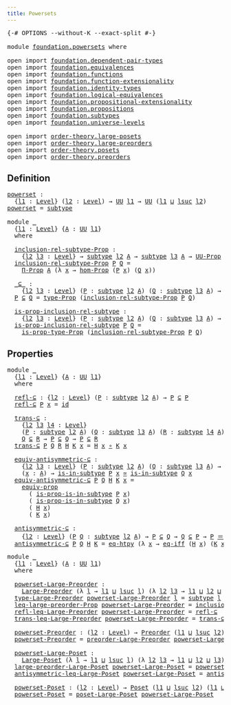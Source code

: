 ```yaml
---
title: Powersets
---
```


<pre class="Agda"><a id="35" class="Symbol">{-#</a> <a id="39" class="Keyword">OPTIONS</a> <a id="47" class="Pragma">--without-K</a> <a id="59" class="Pragma">--exact-split</a> <a id="73" class="Symbol">#-}</a>

<a id="78" class="Keyword">module</a> <a id="85" href="foundation.powersets.html" class="Module">foundation.powersets</a> <a id="106" class="Keyword">where</a>

<a id="113" class="Keyword">open</a> <a id="118" class="Keyword">import</a> <a id="125" href="foundation.dependent-pair-types.html" class="Module">foundation.dependent-pair-types</a>
<a id="157" class="Keyword">open</a> <a id="162" class="Keyword">import</a> <a id="169" href="foundation.equivalences.html" class="Module">foundation.equivalences</a>
<a id="193" class="Keyword">open</a> <a id="198" class="Keyword">import</a> <a id="205" href="foundation.functions.html" class="Module">foundation.functions</a>
<a id="226" class="Keyword">open</a> <a id="231" class="Keyword">import</a> <a id="238" href="foundation.function-extensionality.html" class="Module">foundation.function-extensionality</a>
<a id="273" class="Keyword">open</a> <a id="278" class="Keyword">import</a> <a id="285" href="foundation.identity-types.html" class="Module">foundation.identity-types</a>
<a id="311" class="Keyword">open</a> <a id="316" class="Keyword">import</a> <a id="323" href="foundation.logical-equivalences.html" class="Module">foundation.logical-equivalences</a>
<a id="355" class="Keyword">open</a> <a id="360" class="Keyword">import</a> <a id="367" href="foundation.propositional-extensionality.html" class="Module">foundation.propositional-extensionality</a>
<a id="407" class="Keyword">open</a> <a id="412" class="Keyword">import</a> <a id="419" href="foundation.propositions.html" class="Module">foundation.propositions</a>
<a id="443" class="Keyword">open</a> <a id="448" class="Keyword">import</a> <a id="455" href="foundation.subtypes.html" class="Module">foundation.subtypes</a>
<a id="475" class="Keyword">open</a> <a id="480" class="Keyword">import</a> <a id="487" href="foundation.universe-levels.html" class="Module">foundation.universe-levels</a>

<a id="515" class="Keyword">open</a> <a id="520" class="Keyword">import</a> <a id="527" href="order-theory.large-posets.html" class="Module">order-theory.large-posets</a>
<a id="553" class="Keyword">open</a> <a id="558" class="Keyword">import</a> <a id="565" href="order-theory.large-preorders.html" class="Module">order-theory.large-preorders</a>
<a id="594" class="Keyword">open</a> <a id="599" class="Keyword">import</a> <a id="606" href="order-theory.posets.html" class="Module">order-theory.posets</a>
<a id="626" class="Keyword">open</a> <a id="631" class="Keyword">import</a> <a id="638" href="order-theory.preorders.html" class="Module">order-theory.preorders</a>
</pre>
## Definition

<pre class="Agda"><a id="powerset"></a><a id="689" href="foundation.powersets.html#689" class="Function">powerset</a> <a id="698" class="Symbol">:</a>
  <a id="702" class="Symbol">{</a><a id="703" href="foundation.powersets.html#703" class="Bound">l1</a> <a id="706" class="Symbol">:</a> <a id="708" href="Agda.Primitive.html#597" class="Postulate">Level</a><a id="713" class="Symbol">}</a> <a id="715" class="Symbol">(</a><a id="716" href="foundation.powersets.html#716" class="Bound">l2</a> <a id="719" class="Symbol">:</a> <a id="721" href="Agda.Primitive.html#597" class="Postulate">Level</a><a id="726" class="Symbol">)</a> <a id="728" class="Symbol">→</a> <a id="730" href="foundation-core.universe-levels.html#235" class="Primitive">UU</a> <a id="733" href="foundation.powersets.html#703" class="Bound">l1</a> <a id="736" class="Symbol">→</a> <a id="738" href="foundation-core.universe-levels.html#235" class="Primitive">UU</a> <a id="741" class="Symbol">(</a><a id="742" href="foundation.powersets.html#703" class="Bound">l1</a> <a id="745" href="Agda.Primitive.html#810" class="Primitive Operator">⊔</a> <a id="747" href="Agda.Primitive.html#780" class="Primitive">lsuc</a> <a id="752" href="foundation.powersets.html#716" class="Bound">l2</a><a id="754" class="Symbol">)</a>
<a id="756" href="foundation.powersets.html#689" class="Function">powerset</a> <a id="765" class="Symbol">=</a> <a id="767" href="foundation-core.subtypes.html#2265" class="Function">subtype</a>

<a id="776" class="Keyword">module</a> <a id="783" href="foundation.powersets.html#783" class="Module">_</a>
  <a id="787" class="Symbol">{</a><a id="788" href="foundation.powersets.html#788" class="Bound">l1</a> <a id="791" class="Symbol">:</a> <a id="793" href="Agda.Primitive.html#597" class="Postulate">Level</a><a id="798" class="Symbol">}</a> <a id="800" class="Symbol">{</a><a id="801" href="foundation.powersets.html#801" class="Bound">A</a> <a id="803" class="Symbol">:</a> <a id="805" href="foundation-core.universe-levels.html#235" class="Primitive">UU</a> <a id="808" href="foundation.powersets.html#788" class="Bound">l1</a><a id="810" class="Symbol">}</a>
  <a id="814" class="Keyword">where</a>

  <a id="823" href="foundation.powersets.html#823" class="Function">inclusion-rel-subtype-Prop</a> <a id="850" class="Symbol">:</a>
    <a id="856" class="Symbol">{</a><a id="857" href="foundation.powersets.html#857" class="Bound">l2</a> <a id="860" href="foundation.powersets.html#860" class="Bound">l3</a> <a id="863" class="Symbol">:</a> <a id="865" href="Agda.Primitive.html#597" class="Postulate">Level</a><a id="870" class="Symbol">}</a> <a id="872" class="Symbol">→</a> <a id="874" href="foundation-core.subtypes.html#2265" class="Function">subtype</a> <a id="882" href="foundation.powersets.html#857" class="Bound">l2</a> <a id="885" href="foundation.powersets.html#801" class="Bound">A</a> <a id="887" class="Symbol">→</a> <a id="889" href="foundation-core.subtypes.html#2265" class="Function">subtype</a> <a id="897" href="foundation.powersets.html#860" class="Bound">l3</a> <a id="900" href="foundation.powersets.html#801" class="Bound">A</a> <a id="902" class="Symbol">→</a> <a id="904" href="foundation-core.propositions.html#1393" class="Function">UU-Prop</a> <a id="912" class="Symbol">(</a><a id="913" href="foundation.powersets.html#788" class="Bound">l1</a> <a id="916" href="Agda.Primitive.html#810" class="Primitive Operator">⊔</a> <a id="918" href="foundation.powersets.html#857" class="Bound">l2</a> <a id="921" href="Agda.Primitive.html#810" class="Primitive Operator">⊔</a> <a id="923" href="foundation.powersets.html#860" class="Bound">l3</a><a id="925" class="Symbol">)</a>
  <a id="929" href="foundation.powersets.html#823" class="Function">inclusion-rel-subtype-Prop</a> <a id="956" href="foundation.powersets.html#956" class="Bound">P</a> <a id="958" href="foundation.powersets.html#958" class="Bound">Q</a> <a id="960" class="Symbol">=</a>
    <a id="966" href="foundation-core.propositions.html#6694" class="Function">Π-Prop</a> <a id="973" href="foundation.powersets.html#801" class="Bound">A</a> <a id="975" class="Symbol">(λ</a> <a id="978" href="foundation.powersets.html#978" class="Bound">x</a> <a id="980" class="Symbol">→</a> <a id="982" href="foundation-core.propositions.html#8796" class="Function">hom-Prop</a> <a id="991" class="Symbol">(</a><a id="992" href="foundation.powersets.html#956" class="Bound">P</a> <a id="994" href="foundation.powersets.html#978" class="Bound">x</a><a id="995" class="Symbol">)</a> <a id="997" class="Symbol">(</a><a id="998" href="foundation.powersets.html#958" class="Bound">Q</a> <a id="1000" href="foundation.powersets.html#978" class="Bound">x</a><a id="1001" class="Symbol">))</a>
  
  <a id="1009" href="foundation.powersets.html#1009" class="Function Operator">_⊆_</a> <a id="1013" class="Symbol">:</a>
    <a id="1019" class="Symbol">{</a><a id="1020" href="foundation.powersets.html#1020" class="Bound">l2</a> <a id="1023" href="foundation.powersets.html#1023" class="Bound">l3</a> <a id="1026" class="Symbol">:</a> <a id="1028" href="Agda.Primitive.html#597" class="Postulate">Level</a><a id="1033" class="Symbol">}</a> <a id="1035" class="Symbol">(</a><a id="1036" href="foundation.powersets.html#1036" class="Bound">P</a> <a id="1038" class="Symbol">:</a> <a id="1040" href="foundation-core.subtypes.html#2265" class="Function">subtype</a> <a id="1048" href="foundation.powersets.html#1020" class="Bound">l2</a> <a id="1051" href="foundation.powersets.html#801" class="Bound">A</a><a id="1052" class="Symbol">)</a> <a id="1054" class="Symbol">(</a><a id="1055" href="foundation.powersets.html#1055" class="Bound">Q</a> <a id="1057" class="Symbol">:</a> <a id="1059" href="foundation-core.subtypes.html#2265" class="Function">subtype</a> <a id="1067" href="foundation.powersets.html#1023" class="Bound">l3</a> <a id="1070" href="foundation.powersets.html#801" class="Bound">A</a><a id="1071" class="Symbol">)</a> <a id="1073" class="Symbol">→</a> <a id="1075" href="foundation-core.universe-levels.html#235" class="Primitive">UU</a> <a id="1078" class="Symbol">(</a><a id="1079" href="foundation.powersets.html#788" class="Bound">l1</a> <a id="1082" href="Agda.Primitive.html#810" class="Primitive Operator">⊔</a> <a id="1084" href="foundation.powersets.html#1020" class="Bound">l2</a> <a id="1087" href="Agda.Primitive.html#810" class="Primitive Operator">⊔</a> <a id="1089" href="foundation.powersets.html#1023" class="Bound">l3</a><a id="1091" class="Symbol">)</a>
  <a id="1095" href="foundation.powersets.html#1095" class="Bound">P</a> <a id="1097" href="foundation.powersets.html#1009" class="Function Operator">⊆</a> <a id="1099" href="foundation.powersets.html#1099" class="Bound">Q</a> <a id="1101" class="Symbol">=</a> <a id="1103" href="foundation-core.propositions.html#1495" class="Function">type-Prop</a> <a id="1113" class="Symbol">(</a><a id="1114" href="foundation.powersets.html#823" class="Function">inclusion-rel-subtype-Prop</a> <a id="1141" href="foundation.powersets.html#1095" class="Bound">P</a> <a id="1143" href="foundation.powersets.html#1099" class="Bound">Q</a><a id="1144" class="Symbol">)</a>

  <a id="1149" href="foundation.powersets.html#1149" class="Function">is-prop-inclusion-rel-subtype</a> <a id="1179" class="Symbol">:</a>
    <a id="1185" class="Symbol">{</a><a id="1186" href="foundation.powersets.html#1186" class="Bound">l2</a> <a id="1189" href="foundation.powersets.html#1189" class="Bound">l3</a> <a id="1192" class="Symbol">:</a> <a id="1194" href="Agda.Primitive.html#597" class="Postulate">Level</a><a id="1199" class="Symbol">}</a> <a id="1201" class="Symbol">(</a><a id="1202" href="foundation.powersets.html#1202" class="Bound">P</a> <a id="1204" class="Symbol">:</a> <a id="1206" href="foundation-core.subtypes.html#2265" class="Function">subtype</a> <a id="1214" href="foundation.powersets.html#1186" class="Bound">l2</a> <a id="1217" href="foundation.powersets.html#801" class="Bound">A</a><a id="1218" class="Symbol">)</a> <a id="1220" class="Symbol">(</a><a id="1221" href="foundation.powersets.html#1221" class="Bound">Q</a> <a id="1223" class="Symbol">:</a> <a id="1225" href="foundation-core.subtypes.html#2265" class="Function">subtype</a> <a id="1233" href="foundation.powersets.html#1189" class="Bound">l3</a> <a id="1236" href="foundation.powersets.html#801" class="Bound">A</a><a id="1237" class="Symbol">)</a> <a id="1239" class="Symbol">→</a> <a id="1241" href="foundation-core.propositions.html#1309" class="Function">is-prop</a> <a id="1249" class="Symbol">(</a><a id="1250" href="foundation.powersets.html#1202" class="Bound">P</a> <a id="1252" href="foundation.powersets.html#1009" class="Function Operator">⊆</a> <a id="1254" href="foundation.powersets.html#1221" class="Bound">Q</a><a id="1255" class="Symbol">)</a>
  <a id="1259" href="foundation.powersets.html#1149" class="Function">is-prop-inclusion-rel-subtype</a> <a id="1289" href="foundation.powersets.html#1289" class="Bound">P</a> <a id="1291" href="foundation.powersets.html#1291" class="Bound">Q</a> <a id="1293" class="Symbol">=</a>
    <a id="1299" href="foundation-core.propositions.html#1562" class="Function">is-prop-type-Prop</a> <a id="1317" class="Symbol">(</a><a id="1318" href="foundation.powersets.html#823" class="Function">inclusion-rel-subtype-Prop</a> <a id="1345" href="foundation.powersets.html#1289" class="Bound">P</a> <a id="1347" href="foundation.powersets.html#1291" class="Bound">Q</a><a id="1348" class="Symbol">)</a>
</pre>
## Properties

<pre class="Agda"><a id="1378" class="Keyword">module</a> <a id="1385" href="foundation.powersets.html#1385" class="Module">_</a>
  <a id="1389" class="Symbol">{</a><a id="1390" href="foundation.powersets.html#1390" class="Bound">l1</a> <a id="1393" class="Symbol">:</a> <a id="1395" href="Agda.Primitive.html#597" class="Postulate">Level</a><a id="1400" class="Symbol">}</a> <a id="1402" class="Symbol">{</a><a id="1403" href="foundation.powersets.html#1403" class="Bound">A</a> <a id="1405" class="Symbol">:</a> <a id="1407" href="foundation-core.universe-levels.html#235" class="Primitive">UU</a> <a id="1410" href="foundation.powersets.html#1390" class="Bound">l1</a><a id="1412" class="Symbol">}</a>
  <a id="1416" class="Keyword">where</a>

  <a id="1425" href="foundation.powersets.html#1425" class="Function">refl-⊆</a> <a id="1432" class="Symbol">:</a> <a id="1434" class="Symbol">{</a><a id="1435" href="foundation.powersets.html#1435" class="Bound">l2</a> <a id="1438" class="Symbol">:</a> <a id="1440" href="Agda.Primitive.html#597" class="Postulate">Level</a><a id="1445" class="Symbol">}</a> <a id="1447" class="Symbol">(</a><a id="1448" href="foundation.powersets.html#1448" class="Bound">P</a> <a id="1450" class="Symbol">:</a> <a id="1452" href="foundation-core.subtypes.html#2265" class="Function">subtype</a> <a id="1460" href="foundation.powersets.html#1435" class="Bound">l2</a> <a id="1463" href="foundation.powersets.html#1403" class="Bound">A</a><a id="1464" class="Symbol">)</a> <a id="1466" class="Symbol">→</a> <a id="1468" href="foundation.powersets.html#1448" class="Bound">P</a> <a id="1470" href="foundation.powersets.html#1009" class="Function Operator">⊆</a> <a id="1472" href="foundation.powersets.html#1448" class="Bound">P</a>
  <a id="1476" href="foundation.powersets.html#1425" class="Function">refl-⊆</a> <a id="1483" href="foundation.powersets.html#1483" class="Bound">P</a> <a id="1485" href="foundation.powersets.html#1485" class="Bound">x</a> <a id="1487" class="Symbol">=</a> <a id="1489" href="foundation-core.functions.html#322" class="Function">id</a>

  <a id="1495" href="foundation.powersets.html#1495" class="Function">trans-⊆</a> <a id="1503" class="Symbol">:</a>
    <a id="1509" class="Symbol">{</a><a id="1510" href="foundation.powersets.html#1510" class="Bound">l2</a> <a id="1513" href="foundation.powersets.html#1513" class="Bound">l3</a> <a id="1516" href="foundation.powersets.html#1516" class="Bound">l4</a> <a id="1519" class="Symbol">:</a> <a id="1521" href="Agda.Primitive.html#597" class="Postulate">Level</a><a id="1526" class="Symbol">}</a>
    <a id="1532" class="Symbol">(</a><a id="1533" href="foundation.powersets.html#1533" class="Bound">P</a> <a id="1535" class="Symbol">:</a> <a id="1537" href="foundation-core.subtypes.html#2265" class="Function">subtype</a> <a id="1545" href="foundation.powersets.html#1510" class="Bound">l2</a> <a id="1548" href="foundation.powersets.html#1403" class="Bound">A</a><a id="1549" class="Symbol">)</a> <a id="1551" class="Symbol">(</a><a id="1552" href="foundation.powersets.html#1552" class="Bound">Q</a> <a id="1554" class="Symbol">:</a> <a id="1556" href="foundation-core.subtypes.html#2265" class="Function">subtype</a> <a id="1564" href="foundation.powersets.html#1513" class="Bound">l3</a> <a id="1567" href="foundation.powersets.html#1403" class="Bound">A</a><a id="1568" class="Symbol">)</a> <a id="1570" class="Symbol">(</a><a id="1571" href="foundation.powersets.html#1571" class="Bound">R</a> <a id="1573" class="Symbol">:</a> <a id="1575" href="foundation-core.subtypes.html#2265" class="Function">subtype</a> <a id="1583" href="foundation.powersets.html#1516" class="Bound">l4</a> <a id="1586" href="foundation.powersets.html#1403" class="Bound">A</a><a id="1587" class="Symbol">)</a> <a id="1589" class="Symbol">→</a>
    <a id="1595" href="foundation.powersets.html#1552" class="Bound">Q</a> <a id="1597" href="foundation.powersets.html#1009" class="Function Operator">⊆</a> <a id="1599" href="foundation.powersets.html#1571" class="Bound">R</a> <a id="1601" class="Symbol">→</a> <a id="1603" href="foundation.powersets.html#1533" class="Bound">P</a> <a id="1605" href="foundation.powersets.html#1009" class="Function Operator">⊆</a> <a id="1607" href="foundation.powersets.html#1552" class="Bound">Q</a> <a id="1609" class="Symbol">→</a> <a id="1611" href="foundation.powersets.html#1533" class="Bound">P</a> <a id="1613" href="foundation.powersets.html#1009" class="Function Operator">⊆</a> <a id="1615" href="foundation.powersets.html#1571" class="Bound">R</a>
  <a id="1619" href="foundation.powersets.html#1495" class="Function">trans-⊆</a> <a id="1627" href="foundation.powersets.html#1627" class="Bound">P</a> <a id="1629" href="foundation.powersets.html#1629" class="Bound">Q</a> <a id="1631" href="foundation.powersets.html#1631" class="Bound">R</a> <a id="1633" href="foundation.powersets.html#1633" class="Bound">H</a> <a id="1635" href="foundation.powersets.html#1635" class="Bound">K</a> <a id="1637" href="foundation.powersets.html#1637" class="Bound">x</a> <a id="1639" class="Symbol">=</a> <a id="1641" href="foundation.powersets.html#1633" class="Bound">H</a> <a id="1643" href="foundation.powersets.html#1637" class="Bound">x</a> <a id="1645" href="foundation-core.functions.html#420" class="Function Operator">∘</a> <a id="1647" href="foundation.powersets.html#1635" class="Bound">K</a> <a id="1649" href="foundation.powersets.html#1637" class="Bound">x</a>

  <a id="1654" href="foundation.powersets.html#1654" class="Function">equiv-antisymmetric-⊆</a> <a id="1676" class="Symbol">:</a>
    <a id="1682" class="Symbol">{</a><a id="1683" href="foundation.powersets.html#1683" class="Bound">l2</a> <a id="1686" href="foundation.powersets.html#1686" class="Bound">l3</a> <a id="1689" class="Symbol">:</a> <a id="1691" href="Agda.Primitive.html#597" class="Postulate">Level</a><a id="1696" class="Symbol">}</a> <a id="1698" class="Symbol">(</a><a id="1699" href="foundation.powersets.html#1699" class="Bound">P</a> <a id="1701" class="Symbol">:</a> <a id="1703" href="foundation-core.subtypes.html#2265" class="Function">subtype</a> <a id="1711" href="foundation.powersets.html#1683" class="Bound">l2</a> <a id="1714" href="foundation.powersets.html#1403" class="Bound">A</a><a id="1715" class="Symbol">)</a> <a id="1717" class="Symbol">(</a><a id="1718" href="foundation.powersets.html#1718" class="Bound">Q</a> <a id="1720" class="Symbol">:</a> <a id="1722" href="foundation-core.subtypes.html#2265" class="Function">subtype</a> <a id="1730" href="foundation.powersets.html#1686" class="Bound">l3</a> <a id="1733" href="foundation.powersets.html#1403" class="Bound">A</a><a id="1734" class="Symbol">)</a> <a id="1736" class="Symbol">→</a> <a id="1738" href="foundation.powersets.html#1699" class="Bound">P</a> <a id="1740" href="foundation.powersets.html#1009" class="Function Operator">⊆</a> <a id="1742" href="foundation.powersets.html#1718" class="Bound">Q</a> <a id="1744" class="Symbol">→</a> <a id="1746" href="foundation.powersets.html#1718" class="Bound">Q</a> <a id="1748" href="foundation.powersets.html#1009" class="Function Operator">⊆</a> <a id="1750" href="foundation.powersets.html#1699" class="Bound">P</a> <a id="1752" class="Symbol">→</a>
    <a id="1758" class="Symbol">(</a><a id="1759" href="foundation.powersets.html#1759" class="Bound">x</a> <a id="1761" class="Symbol">:</a> <a id="1763" href="foundation.powersets.html#1403" class="Bound">A</a><a id="1764" class="Symbol">)</a> <a id="1766" class="Symbol">→</a> <a id="1768" href="foundation-core.subtypes.html#2429" class="Function">is-in-subtype</a> <a id="1782" href="foundation.powersets.html#1699" class="Bound">P</a> <a id="1784" href="foundation.powersets.html#1759" class="Bound">x</a> <a id="1786" href="foundation-core.equivalences.html#1621" class="Function Operator">≃</a> <a id="1788" href="foundation-core.subtypes.html#2429" class="Function">is-in-subtype</a> <a id="1802" href="foundation.powersets.html#1718" class="Bound">Q</a> <a id="1804" href="foundation.powersets.html#1759" class="Bound">x</a>
  <a id="1808" href="foundation.powersets.html#1654" class="Function">equiv-antisymmetric-⊆</a> <a id="1830" href="foundation.powersets.html#1830" class="Bound">P</a> <a id="1832" href="foundation.powersets.html#1832" class="Bound">Q</a> <a id="1834" href="foundation.powersets.html#1834" class="Bound">H</a> <a id="1836" href="foundation.powersets.html#1836" class="Bound">K</a> <a id="1838" href="foundation.powersets.html#1838" class="Bound">x</a> <a id="1840" class="Symbol">=</a>
    <a id="1846" href="foundation-core.propositions.html#3958" class="Function">equiv-prop</a>
      <a id="1863" class="Symbol">(</a> <a id="1865" href="foundation-core.subtypes.html#2494" class="Function">is-prop-is-in-subtype</a> <a id="1887" href="foundation.powersets.html#1830" class="Bound">P</a> <a id="1889" href="foundation.powersets.html#1838" class="Bound">x</a><a id="1890" class="Symbol">)</a>
      <a id="1898" class="Symbol">(</a> <a id="1900" href="foundation-core.subtypes.html#2494" class="Function">is-prop-is-in-subtype</a> <a id="1922" href="foundation.powersets.html#1832" class="Bound">Q</a> <a id="1924" href="foundation.powersets.html#1838" class="Bound">x</a><a id="1925" class="Symbol">)</a>
      <a id="1933" class="Symbol">(</a> <a id="1935" href="foundation.powersets.html#1834" class="Bound">H</a> <a id="1937" href="foundation.powersets.html#1838" class="Bound">x</a><a id="1938" class="Symbol">)</a>
      <a id="1946" class="Symbol">(</a> <a id="1948" href="foundation.powersets.html#1836" class="Bound">K</a> <a id="1950" href="foundation.powersets.html#1838" class="Bound">x</a><a id="1951" class="Symbol">)</a>

  <a id="1956" href="foundation.powersets.html#1956" class="Function">antisymmetric-⊆</a> <a id="1972" class="Symbol">:</a>
    <a id="1978" class="Symbol">{</a><a id="1979" href="foundation.powersets.html#1979" class="Bound">l2</a> <a id="1982" class="Symbol">:</a> <a id="1984" href="Agda.Primitive.html#597" class="Postulate">Level</a><a id="1989" class="Symbol">}</a> <a id="1991" class="Symbol">(</a><a id="1992" href="foundation.powersets.html#1992" class="Bound">P</a> <a id="1994" href="foundation.powersets.html#1994" class="Bound">Q</a> <a id="1996" class="Symbol">:</a> <a id="1998" href="foundation-core.subtypes.html#2265" class="Function">subtype</a> <a id="2006" href="foundation.powersets.html#1979" class="Bound">l2</a> <a id="2009" href="foundation.powersets.html#1403" class="Bound">A</a><a id="2010" class="Symbol">)</a> <a id="2012" class="Symbol">→</a> <a id="2014" href="foundation.powersets.html#1992" class="Bound">P</a> <a id="2016" href="foundation.powersets.html#1009" class="Function Operator">⊆</a> <a id="2018" href="foundation.powersets.html#1994" class="Bound">Q</a> <a id="2020" class="Symbol">→</a> <a id="2022" href="foundation.powersets.html#1994" class="Bound">Q</a> <a id="2024" href="foundation.powersets.html#1009" class="Function Operator">⊆</a> <a id="2026" href="foundation.powersets.html#1992" class="Bound">P</a> <a id="2028" class="Symbol">→</a> <a id="2030" href="foundation.powersets.html#1992" class="Bound">P</a> <a id="2032" href="foundation-core.identity-types.html#1865" class="Function Operator">＝</a> <a id="2034" href="foundation.powersets.html#1994" class="Bound">Q</a>
  <a id="2038" href="foundation.powersets.html#1956" class="Function">antisymmetric-⊆</a> <a id="2054" href="foundation.powersets.html#2054" class="Bound">P</a> <a id="2056" href="foundation.powersets.html#2056" class="Bound">Q</a> <a id="2058" href="foundation.powersets.html#2058" class="Bound">H</a> <a id="2060" href="foundation.powersets.html#2060" class="Bound">K</a> <a id="2062" class="Symbol">=</a> <a id="2064" href="foundation-core.function-extensionality.html#1463" class="Function">eq-htpy</a> <a id="2072" class="Symbol">(λ</a> <a id="2075" href="foundation.powersets.html#2075" class="Bound">x</a> <a id="2077" class="Symbol">→</a> <a id="2079" href="foundation.propositional-extensionality.html#3128" class="Function">eq-iff</a> <a id="2086" class="Symbol">(</a><a id="2087" href="foundation.powersets.html#2058" class="Bound">H</a> <a id="2089" href="foundation.powersets.html#2075" class="Bound">x</a><a id="2090" class="Symbol">)</a> <a id="2092" class="Symbol">(</a><a id="2093" href="foundation.powersets.html#2060" class="Bound">K</a> <a id="2095" href="foundation.powersets.html#2075" class="Bound">x</a><a id="2096" class="Symbol">))</a>
</pre>
<pre class="Agda"><a id="2112" class="Keyword">module</a> <a id="2119" href="foundation.powersets.html#2119" class="Module">_</a>
  <a id="2123" class="Symbol">{</a><a id="2124" href="foundation.powersets.html#2124" class="Bound">l1</a> <a id="2127" class="Symbol">:</a> <a id="2129" href="Agda.Primitive.html#597" class="Postulate">Level</a><a id="2134" class="Symbol">}</a> <a id="2136" class="Symbol">(</a><a id="2137" href="foundation.powersets.html#2137" class="Bound">A</a> <a id="2139" class="Symbol">:</a> <a id="2141" href="foundation-core.universe-levels.html#235" class="Primitive">UU</a> <a id="2144" href="foundation.powersets.html#2124" class="Bound">l1</a><a id="2146" class="Symbol">)</a>
  <a id="2150" class="Keyword">where</a>
  
  <a id="2161" href="foundation.powersets.html#2161" class="Function">powerset-Large-Preorder</a> <a id="2185" class="Symbol">:</a>
    <a id="2191" href="order-theory.large-preorders.html#744" class="Record">Large-Preorder</a> <a id="2206" class="Symbol">(λ</a> <a id="2209" href="foundation.powersets.html#2209" class="Bound">l</a> <a id="2211" class="Symbol">→</a> <a id="2213" href="foundation.powersets.html#2124" class="Bound">l1</a> <a id="2216" href="Agda.Primitive.html#810" class="Primitive Operator">⊔</a> <a id="2218" href="Agda.Primitive.html#780" class="Primitive">lsuc</a> <a id="2223" href="foundation.powersets.html#2209" class="Bound">l</a><a id="2224" class="Symbol">)</a> <a id="2226" class="Symbol">(λ</a> <a id="2229" href="foundation.powersets.html#2229" class="Bound">l2</a> <a id="2232" href="foundation.powersets.html#2232" class="Bound">l3</a> <a id="2235" class="Symbol">→</a> <a id="2237" href="foundation.powersets.html#2124" class="Bound">l1</a> <a id="2240" href="Agda.Primitive.html#810" class="Primitive Operator">⊔</a> <a id="2242" href="foundation.powersets.html#2229" class="Bound">l2</a> <a id="2245" href="Agda.Primitive.html#810" class="Primitive Operator">⊔</a> <a id="2247" href="foundation.powersets.html#2232" class="Bound">l3</a><a id="2249" class="Symbol">)</a>
  <a id="2253" href="order-theory.large-preorders.html#870" class="Field">type-Large-Preorder</a> <a id="2273" href="foundation.powersets.html#2161" class="Function">powerset-Large-Preorder</a> <a id="2297" href="foundation.powersets.html#2297" class="Bound">l</a> <a id="2299" class="Symbol">=</a> <a id="2301" href="foundation-core.subtypes.html#2265" class="Function">subtype</a> <a id="2309" href="foundation.powersets.html#2297" class="Bound">l</a> <a id="2311" href="foundation.powersets.html#2137" class="Bound">A</a>
  <a id="2315" href="order-theory.large-preorders.html#919" class="Field">leq-large-preorder-Prop</a> <a id="2339" href="foundation.powersets.html#2161" class="Function">powerset-Large-Preorder</a> <a id="2363" class="Symbol">=</a> <a id="2365" href="foundation.powersets.html#823" class="Function">inclusion-rel-subtype-Prop</a>
  <a id="2394" href="order-theory.large-preorders.html#1047" class="Field">refl-leq-Large-Preorder</a> <a id="2418" href="foundation.powersets.html#2161" class="Function">powerset-Large-Preorder</a> <a id="2442" class="Symbol">=</a> <a id="2444" href="foundation.powersets.html#1425" class="Function">refl-⊆</a>
  <a id="2453" href="order-theory.large-preorders.html#1173" class="Field">trans-leq-Large-Preorder</a> <a id="2478" href="foundation.powersets.html#2161" class="Function">powerset-Large-Preorder</a> <a id="2502" class="Symbol">=</a> <a id="2504" href="foundation.powersets.html#1495" class="Function">trans-⊆</a>

  <a id="2515" href="foundation.powersets.html#2515" class="Function">powerset-Preorder</a> <a id="2533" class="Symbol">:</a> <a id="2535" class="Symbol">(</a><a id="2536" href="foundation.powersets.html#2536" class="Bound">l2</a> <a id="2539" class="Symbol">:</a> <a id="2541" href="Agda.Primitive.html#597" class="Postulate">Level</a><a id="2546" class="Symbol">)</a> <a id="2548" class="Symbol">→</a> <a id="2550" href="order-theory.preorders.html#531" class="Function">Preorder</a> <a id="2559" class="Symbol">(</a><a id="2560" href="foundation.powersets.html#2124" class="Bound">l1</a> <a id="2563" href="Agda.Primitive.html#810" class="Primitive Operator">⊔</a> <a id="2565" href="Agda.Primitive.html#780" class="Primitive">lsuc</a> <a id="2570" href="foundation.powersets.html#2536" class="Bound">l2</a><a id="2572" class="Symbol">)</a> <a id="2574" class="Symbol">(</a><a id="2575" href="foundation.powersets.html#2124" class="Bound">l1</a> <a id="2578" href="Agda.Primitive.html#810" class="Primitive Operator">⊔</a> <a id="2580" href="foundation.powersets.html#2536" class="Bound">l2</a><a id="2582" class="Symbol">)</a>
  <a id="2586" href="foundation.powersets.html#2515" class="Function">powerset-Preorder</a> <a id="2604" class="Symbol">=</a> <a id="2606" href="order-theory.large-preorders.html#2020" class="Function">preorder-Large-Preorder</a> <a id="2630" href="foundation.powersets.html#2161" class="Function">powerset-Large-Preorder</a>

  <a id="2657" href="foundation.powersets.html#2657" class="Function">powerset-Large-Poset</a> <a id="2678" class="Symbol">:</a>
    <a id="2684" href="order-theory.large-posets.html#575" class="Record">Large-Poset</a> <a id="2696" class="Symbol">(λ</a> <a id="2699" href="foundation.powersets.html#2699" class="Bound">l</a> <a id="2701" class="Symbol">→</a> <a id="2703" href="foundation.powersets.html#2124" class="Bound">l1</a> <a id="2706" href="Agda.Primitive.html#810" class="Primitive Operator">⊔</a> <a id="2708" href="Agda.Primitive.html#780" class="Primitive">lsuc</a> <a id="2713" href="foundation.powersets.html#2699" class="Bound">l</a><a id="2714" class="Symbol">)</a> <a id="2716" class="Symbol">(λ</a> <a id="2719" href="foundation.powersets.html#2719" class="Bound">l2</a> <a id="2722" href="foundation.powersets.html#2722" class="Bound">l3</a> <a id="2725" class="Symbol">→</a> <a id="2727" href="foundation.powersets.html#2124" class="Bound">l1</a> <a id="2730" href="Agda.Primitive.html#810" class="Primitive Operator">⊔</a> <a id="2732" href="foundation.powersets.html#2719" class="Bound">l2</a> <a id="2735" href="Agda.Primitive.html#810" class="Primitive Operator">⊔</a> <a id="2737" href="foundation.powersets.html#2722" class="Bound">l3</a><a id="2739" class="Symbol">)</a>
  <a id="2743" href="order-theory.large-posets.html#695" class="Field">large-preorder-Large-Poset</a> <a id="2770" href="foundation.powersets.html#2657" class="Function">powerset-Large-Poset</a> <a id="2791" class="Symbol">=</a> <a id="2793" href="foundation.powersets.html#2161" class="Function">powerset-Large-Preorder</a>
  <a id="2819" href="order-theory.large-posets.html#747" class="Field">antisymmetric-leq-Large-Poset</a> <a id="2849" href="foundation.powersets.html#2657" class="Function">powerset-Large-Poset</a> <a id="2870" class="Symbol">=</a> <a id="2872" href="foundation.powersets.html#1956" class="Function">antisymmetric-⊆</a>

  <a id="2891" href="foundation.powersets.html#2891" class="Function">powerset-Poset</a> <a id="2906" class="Symbol">:</a> <a id="2908" class="Symbol">(</a><a id="2909" href="foundation.powersets.html#2909" class="Bound">l2</a> <a id="2912" class="Symbol">:</a> <a id="2914" href="Agda.Primitive.html#597" class="Postulate">Level</a><a id="2919" class="Symbol">)</a> <a id="2921" class="Symbol">→</a> <a id="2923" href="order-theory.posets.html#731" class="Function">Poset</a> <a id="2929" class="Symbol">(</a><a id="2930" href="foundation.powersets.html#2124" class="Bound">l1</a> <a id="2933" href="Agda.Primitive.html#810" class="Primitive Operator">⊔</a> <a id="2935" href="Agda.Primitive.html#780" class="Primitive">lsuc</a> <a id="2940" href="foundation.powersets.html#2909" class="Bound">l2</a><a id="2942" class="Symbol">)</a> <a id="2944" class="Symbol">(</a><a id="2945" href="foundation.powersets.html#2124" class="Bound">l1</a> <a id="2948" href="Agda.Primitive.html#810" class="Primitive Operator">⊔</a> <a id="2950" href="foundation.powersets.html#2909" class="Bound">l2</a><a id="2952" class="Symbol">)</a>
  <a id="2956" href="foundation.powersets.html#2891" class="Function">powerset-Poset</a> <a id="2971" class="Symbol">=</a> <a id="2973" href="order-theory.large-posets.html#2264" class="Function">poset-Large-Poset</a> <a id="2991" href="foundation.powersets.html#2657" class="Function">powerset-Large-Poset</a>
</pre>